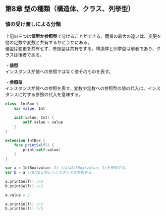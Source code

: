 第8章 型の種類（構造体、クラス、列挙型）
---

### 値の受け渡しによる分類  
上記の三つは**値型か参照型**で分けることができる。両者の最大の違いは、変更を他の定数や変数と共有するかどうかにある。  
値型は変更を共有せず、参照型は共有をする。構造体と列挙型は前者であり、クラスは後者である。  

・**値型**  
インスタンスが値への参照ではなく値そのものを表す。  

・**参照型**  
インスタンスが値への参照を表す。変数や定数への参照型の値の代入は、インスタンスに対する参照の代入を意味する。  
```Swift
class  IntBox {
    var value: Int
    
    init(value: Int) {
        self.value = value
    }
}

extension IntBox {
    func printSelf() {
        print(self.value)
    }
}

var a = IntBox(value: 2) //aはIntBox(value: 1)を参照する。
var b = a //bはaと同じインスタンスを参照する。  

a.printSelf() //2
b.printSelf() //2

a.value = 5

a.printSelf() //5
b.printSelf() //5
```


